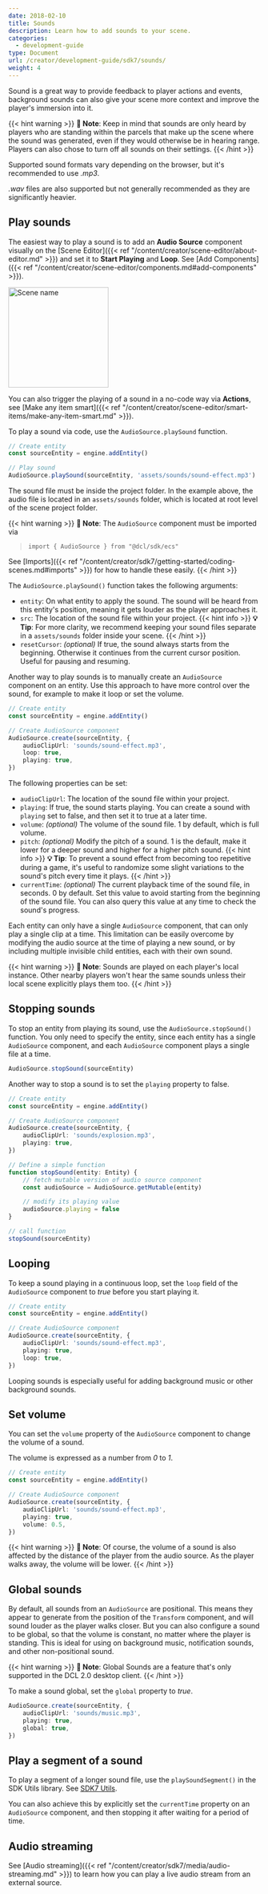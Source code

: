 ```yaml
---
date: 2018-02-10
title: Sounds
description: Learn how to add sounds to your scene.
categories:
  - development-guide
type: Document
url: /creator/development-guide/sdk7/sounds/
weight: 4
---
```


Sound is a great way to provide feedback to player actions and events, background sounds can also give your scene more context and improve the player's immersion into it.

{{< hint warning >}}
**📔 Note**: Keep in mind that sounds are only heard by players who are standing within the parcels that make up the scene where the sound was generated, even if they would otherwise be in hearing range. Players can also chose to turn off all sounds on their settings.
{{< /hint >}}

Supported sound formats vary depending on the browser, but it's recommended to use _.mp3_.

_.wav_ files are also supported but not generally recommended as they are significantly heavier.

## Play sounds

The easiest way to play a sound is to add an **Audio Source** component visually on the [Scene Editor]({{< ref "/content/creator/scene-editor/about-editor.md" >}}) and set it to **Start Playing** and **Loop**. See [Add Components]({{< ref "/content/creator/scene-editor/components.md#add-components" >}}).

<img src="/images/editor/AudioSource-component.png" alt="Scene name" width="200"/>

You can also trigger the playing of a sound in a no-code way via **Actions**, see [Make any item smart]({{< ref "/content/creator/scene-editor/smart-items/make-any-item-smart.md" >}}).

To play a sound via code, use the `AudioSource.playSound` function.

```ts
// Create entity
const sourceEntity = engine.addEntity()

// Play sound
AudioSource.playSound(sourceEntity, 'assets/sounds/sound-effect.mp3')
```

The sound file must be inside the project folder. In the example above, the audio file is located in an `assets/sounds` folder, which is located at root level of the scene project folder.

{{< hint warning >}}
**📔 Note**: The `AudioSource` component must be imported via

> `import { AudioSource } from "@dcl/sdk/ecs"`

See [Imports]({{< ref "/content/creator/sdk7/getting-started/coding-scenes.md#imports" >}}) for how to handle these easily.
{{< /hint >}}

The `AudioSource.playSound()` function takes the following arguments:

- `entity`: On what entity to apply the sound. The sound will be heard from this entity's position, meaning it gets louder as the player approaches it.
- `src`: The location of the sound file within your project.
  {{< hint info >}}
  **💡 Tip**: For more clarity, we recommend keeping your sound files separate in a `assets/sounds` folder inside your scene.
  {{< /hint >}}
- `resetCursor`: _(optional)_ If true, the sound always starts from the beginning. Otherwise it continues from the current cursor position. Useful for pausing and resuming.

Another way to play sounds is to manually create an `AudioSource` component on an entity. Use this approach to have more control over the sound, for example to make it loop or set the volume.

```ts
// Create entity
const sourceEntity = engine.addEntity()

// Create AudioSource component
AudioSource.create(sourceEntity, {
	audioClipUrl: 'sounds/sound-effect.mp3',
	loop: true,
	playing: true,
})
```

The following properties can be set:

- `audioClipUrl`: The location of the sound file within your project.
- `playing`: If true, the sound starts playing. You can create a sound with `playing` set to false, and then set it to true at a later time.
- `volume`: _(optional)_ The volume of the sound file. 1 by default, which is full volume.
- `pitch`: _(optional)_ Modify the pitch of a sound. 1 is the default, make it lower for a deeper sound and higher for a higher pitch sound.
  {{< hint info >}}
  **💡 Tip**: To prevent a sound effect from becoming too repetitive during a game, it's useful to randomize some slight variations to the sound's pitch every time it plays.
  {{< /hint >}}
- `currentTime`: _(optional)_ The current playback time of the sound file, in seconds. 0 by default. Set this value to avoid starting from the beginning of the sound file. You can also query this value at any time to check the sound's progress.

Each entity can only have a single `AudioSource` component, that can only play a single clip at a time. This limitation can be easily overcome by modifying the audio source at the time of playing a new sound, or by including multiple invisible child entities, each with their own sound.

{{< hint warning >}}
**📔 Note**: Sounds are played on each player's local instance. Other nearby players won't hear the same sounds unless their local scene explicitly plays them too.
{{< /hint >}}

## Stopping sounds

To stop an entity from playing its sound, use the `AudioSource.stopSound()` function. You only need to specify the entity, since each entity has a single `AudioSource` component, and each `AudioSource` component plays a single file at a time.

```ts
AudioSource.stopSound(sourceEntity)
```

Another way to stop a sound is to set the `playing` property to false.

```ts
// Create entity
const sourceEntity = engine.addEntity()

// Create AudioSource component
AudioSource.create(sourceEntity, {
	audioClipUrl: 'sounds/explosion.mp3',
	playing: true,
})

// Define a simple function
function stopSound(entity: Entity) {
	// fetch mutable version of audio source component
	const audioSource = AudioSource.getMutable(entity)

	// modify its playing value
	audioSource.playing = false
}

// call function
stopSound(sourceEntity)
```

## Looping

To keep a sound playing in a continuous loop, set the `loop` field of the `AudioSource` component to _true_ before you start playing it.

```ts
// Create entity
const sourceEntity = engine.addEntity()

// Create AudioSource component
AudioSource.create(sourceEntity, {
	audioClipUrl: 'sounds/sound-effect.mp3',
	playing: true,
	loop: true,
})
```

Looping sounds is especially useful for adding background music or other background sounds.

## Set volume

You can set the `volume` property of the `AudioSource` component to change the volume of a sound.

The volume is expressed as a number from _0_ to _1_.

```ts
// Create entity
const sourceEntity = engine.addEntity()

// Create AudioSource component
AudioSource.create(sourceEntity, {
	audioClipUrl: 'sounds/sound-effect.mp3',
	playing: true,
	volume: 0.5,
})
```

{{< hint warning >}}
**📔 Note**: Of course, the volume of a sound is also affected by the distance of the player from the audio source. As the player walks away, the volume will be lower.
{{< /hint >}}

## Global sounds

By default, all sounds from an `AudioSource` are positional. This means they appear to generate from the position of the `Transform` component, and will sound louder as the player walks closer. But you can also configure a sound to be global, so that the volume is constant, no matter where the player is standing. This is ideal for using on background music, notification sounds, and other non-positional sound.

{{< hint warning >}}
**📔 Note**: Global Sounds are a feature that's only supported in the DCL 2.0 desktop client.
{{< /hint >}}

To make a sound global, set the `global` property to _true_.

```ts
AudioSource.create(sourceEntity, {
	audioClipUrl: 'sounds/music.mp3',
	playing: true,
	global: true,
})
```

## Play a segment of a sound

To play a segment of a longer sound file, use the `playSoundSegment()` in the SDK Utils library. See [SDK7 Utils](https://github.com/decentraland/sdk7-utils).

You can also achieve this by explicitly set the `currentTime` property on an `AudioSource` component, and then stopping it after waiting for a period of time.

## Audio streaming

See [Audio streaming]({{< ref "/content/creator/sdk7/media/audio-streaming.md" >}}) to learn how you can play a live audio stream from an external source.
